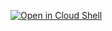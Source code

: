 [![Open in Cloud Shell](http://gstatic.com/cloudssh/images/open-btn.svg)](https://console.cloud.google.com/cloudshell/open/git_repo=https://github.com/rileykarson/terraform-provider-google/tree/cs-test.git)
